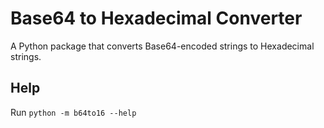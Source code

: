 # Base64 to Hexadecimal Converter

A Python package that converts Base64-encoded strings to Hexadecimal strings.

## Help

Run `python -m b64to16 --help`
